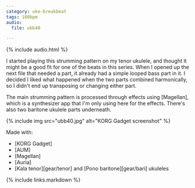 ```yaml
---
category: uke-breakbeat
tags: 160bpm
audio:
  file: ubb40

---
```

{% include audio.html %}

I started playing this strumming pattern on my tenor ukulele, and thought it might be a good fit for one of the beats in this series. When I opened up the next file that needed a part, it already had a simple looped bass part in it. I decided I liked what happened when the two parts combined harmonically, so I didn't end up transposing or changing either part.

The main strumming pattern is processed through effects using [Magellan], which is a synthesizer app that I'm only using here for the effects. There's also two baritone ukulele parts underneath.

{% include img src="ubb40.jpg" alt="KORG Gadget screenshot" %}

Made with:

* [KORG Gadget]
* [AUM]
* [Magellan]
* [Auria]
* [Kala tenor][gear/tenor] and [Pono baritone][gear/bari] ukuleles

{% include links.markdown %}